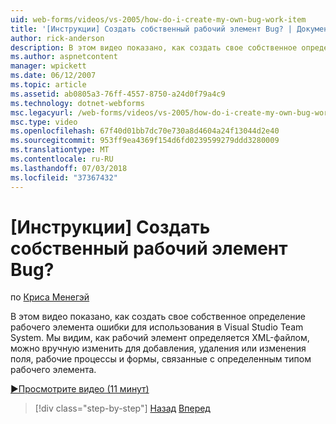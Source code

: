 ```yaml
---
uid: web-forms/videos/vs-2005/how-do-i-create-my-own-bug-work-item
title: '[Инструкции] Создать собственный рабочий элемент Bug? | Документы Майкрософт'
author: rick-anderson
description: В этом видео показано, как создать свое собственное определение рабочего элемента ошибки для использования в Visual Studio Team System. Мы видим, как рабочий элемент определяется XML-файлов...
ms.author: aspnetcontent
manager: wpickett
ms.date: 06/12/2007
ms.topic: article
ms.assetid: ab0805a3-76ff-4557-8750-a24d0f79a4c9
ms.technology: dotnet-webforms
msc.legacyurl: /web-forms/videos/vs-2005/how-do-i-create-my-own-bug-work-item
msc.type: video
ms.openlocfilehash: 67f40d01bb7dc70e730a8d4604a24f13044d2e40
ms.sourcegitcommit: 953ff9ea4369f154d6fd0239599279ddd3280009
ms.translationtype: MT
ms.contentlocale: ru-RU
ms.lasthandoff: 07/03/2018
ms.locfileid: "37367432"
---
```

<a name="how-do-i-create-my-own-bug-work-item"></a>[Инструкции] Создать собственный рабочий элемент Bug?
====================
по [Криса Менегэй](https://twitter.com/CMenegay)

В этом видео показано, как создать свое собственное определение рабочего элемента ошибки для использования в Visual Studio Team System. Мы видим, как рабочий элемент определяется XML-файлом, можно вручную изменить для добавления, удаления или изменения поля, рабочие процессы и формы, связанные с определенным типом рабочего элемента.

[&#9654;Просмотрите видео (11 минут)](https://channel9.msdn.com/Blogs/ASP-NET-Site-Videos/how-do-i-create-my-own-bug-work-item)

> [!div class="step-by-step"]
> [Назад](how-do-i-integrate-defect-tracking-with-testing.md)
> [Вперед](how-do-i-write-code-more-quickly-with-unit-tests.md)
